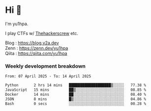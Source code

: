 # Hi 👋

I'm yu1hpa.

I play CTFs w/ [Thehackerscrew](https://www.thehackerscrew.team/) etc.

Blog : https://blog.y2a.dev  
Zenn : https://zenn.dev/yu1hpa  
Qiita : https://qiita.com/yu1hpa  

### Weekly development breakdown

<!--START_SECTION:waka-->

```txt
From: 07 April 2025 - To: 14 April 2025

Python       2 hrs 14 mins   ███████████████████▒░░░░░   77.38 %
JavaScript   15 mins         ██▒░░░░░░░░░░░░░░░░░░░░░░   08.85 %
Docker       14 mins         ██░░░░░░░░░░░░░░░░░░░░░░░   08.40 %
JSON         8 mins          █▒░░░░░░░░░░░░░░░░░░░░░░░   04.86 %
Bash         0 secs          ░░░░░░░░░░░░░░░░░░░░░░░░░   00.28 %
```

<!--END_SECTION:waka-->

